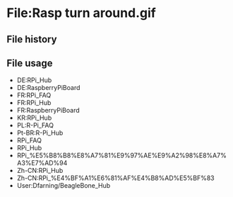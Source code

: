# File:Rasp turn around.gif
## File history
## File usage
* DE:RPi_Hub
* DE:RaspberryPiBoard
* FR:RPi_FAQ
* FR:RPi_Hub
* FR:RaspberryPiBoard
* KR:RPi_Hub
* PL:R-Pi_FAQ
* Pt-BR:R-Pi_Hub
* RPi_FAQ
* RPi_Hub
* RPi_%E5%B8%B8%E8%A7%81%E9%97%AE%E9%A2%98%E8%A7%A3%E7%AD%94
* Zh-CN:RPi_Hub
* Zh-CN:RPi_%E4%BF%A1%E6%81%AF%E4%B8%AD%E5%BF%83
* User:Dfarning/BeagleBone_Hub
